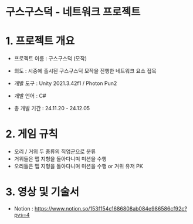 # 구스구스덕 - 네트워크 프로젝트

# 1. 프로젝트 개요
- 프로젝트 이름 : 구스구스덕 (모작)
- 의도 : 시중에 출시된 구스구스덕 모작을 진행한 네트워크 요소 접목
- 개발 도구 : Unity 2021.3.42f1 / Photon Pun2
- 개발 언어 : C#

- 총 개발 기간 : 24.11.20 - 24.12.05
 
# 2. 게임 규칙 
- 오리 / 거위 두 종류의 직업군으로 분류
- 거위들은 맵 지형을 돌아다니며 미션을 수행
- 오리들은 맵 지형을 돌아다니며 미션을 수행 or 거위 유저 PK

# 3. 영상 및 기술서
- Notion : https://www.notion.so/153f154c1686808ab084e986586cf92c?pvs=4

